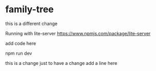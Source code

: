 # family-tree

this is a different change

Running with lite-server
https://www.npmjs.com/package/lite-server

add code here

npm run dev

this is a change just to have a change
add a line here